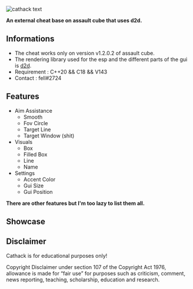 ![cathack text](https://user-images.githubusercontent.com/88662570/215319126-253b5d67-040e-48fb-834c-7dc4c0a11083.png)

**An external cheat base on assault cube that uses d2d.**

## Informations

* The cheat works only on version v1.2.0.2 of assault cube.
* The rendering library used for the esp and the different parts of the gui is [d2d].
* Requirement : C++20 && C18 && V143
* Contact : fell#2724 

## Features

* Aim Assistance
  * Smooth
  * Fov Circle
  * Target Line
  * Target Window (shit)
* Visuals
  * Box
  * Filled Box
  * Line
  * Name 
* Settings
  * Accent Color
  * Gui Size
  * Gui Position 

**There are other features but I'm too lazy to list them all.** 

## Showcase

## Disclaimer

Cathack is for educational purposes only!

Copyright Disclaimer under section 107 of the Copyright Act 1976, allowance is made for “fair use” for purposes such as criticism, comment, news reporting, teaching, scholarship, education and research.

[d2d]: https://github.com/coltonon/D2DOverlay
